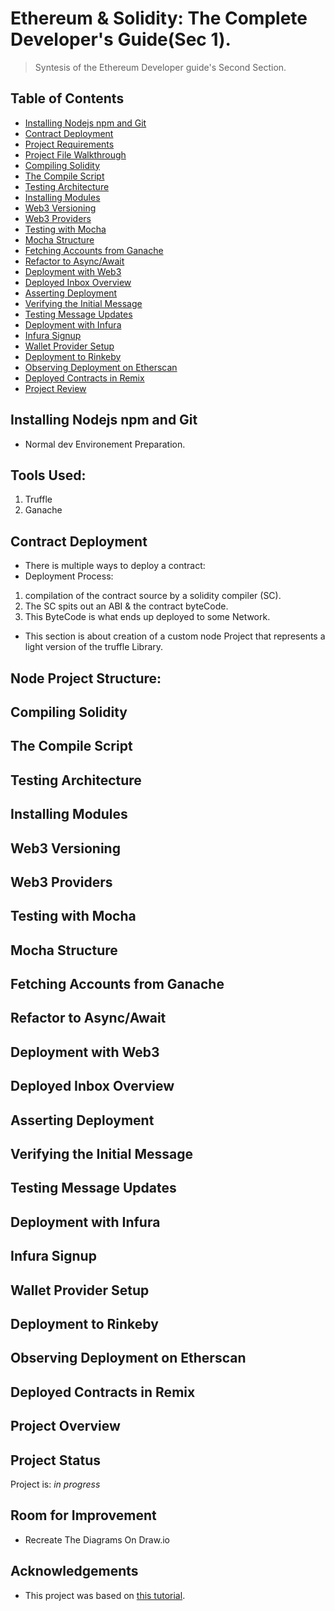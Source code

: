 
# Ethereum & Solidity: The Complete Developer's Guide(Sec 1).
> Syntesis of the Ethereum Developer guide's Second Section.


## Table of Contents
* [Installing Nodejs npm and Git](#installing-nodejs-npm-and-git)
* [Contract Deployment](#contract-deployment)
* [Project Requirements](#project-requirements)
* [Project File Walkthrough](#project-file-walkthrough)
* [Compiling Solidity](#compiling-solidity)
* [The Compile Script](#the-compile-script)
* [Testing Architecture](#testing-architecture)
* [Installing Modules](#remix)
* [Web3 Versioning](#project-status)
* [Web3 Providers](#room-for-improvement)
* [Testing with Mocha](#acknowledgements)
* [Mocha Structure](#acknowledgements)
* [Fetching Accounts from Ganache](#acknowledgements)
* [Refactor to Async/Await](#acknowledgements)
* [Deployment with Web3](#acknowledgements)
* [Deployed Inbox Overview](#acknowledgements)
* [Asserting Deployment](#acknowledgements)
* [Verifying the Initial Message](#acknowledgements)
* [Testing Message Updates](#acknowledgements)
* [Deployment with Infura](#acknowledgements)
* [Infura Signup](#acknowledgements)
* [Wallet Provider Setup](#acknowledgements)
* [Deployment to Rinkeby](#acknowledgements)
* [Observing Deployment on Etherscan](#acknowledgements)
* [Deployed Contracts in Remix](#acknowledgements)
* [Project Review](#acknowledgements)


## Installing Nodejs npm and Git
- Normal dev Environement Preparation.

## Tools Used:
1. Truffle
2. Ganache

## Contract Deployment
- There is multiple ways to deploy a contract:
- Deployment Process:
 1. compilation of the contract source by a solidity compiler (SC).
 2. The SC spits out an ABI & the contract byteCode.
 3. This ByteCode is what ends up deployed to some Network.
- This section is about creation of a custom node Project that represents a light version of the truffle Library.

## Node Project Structure:


## Compiling Solidity
## The Compile Script
## Testing Architecture 
## Installing Modules
## Web3 Versioning
## Web3 Providers
## Testing with Mocha
## Mocha Structure
## Fetching Accounts from Ganache 
## Refactor to Async/Await
## Deployment with Web3
## Deployed Inbox Overview
## Asserting Deployment
## Verifying the Initial Message
## Testing Message Updates
## Deployment with Infura 
## Infura Signup
## Wallet Provider Setup
## Deployment to Rinkeby
## Observing Deployment on Etherscan
## Deployed Contracts in Remix
## Project Overview
## Project Status
Project is: _in progress_ 
## Room for Improvement
- Recreate The Diagrams On Draw.io
## Acknowledgements
- This project was based on [this tutorial](https://www.udemy.com/course/ethereum-and-solidity-the-complete-developers-guide/).

